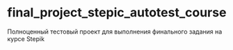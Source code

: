 # final_project_stepic_autotest_course
Полноценный тестовый проект для выполнения финального задания на курсе Stepik
